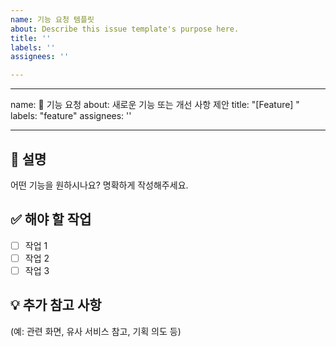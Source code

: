 ```yaml
---
name: 기능 요청 템플릿
about: Describe this issue template's purpose here.
title: ''
labels: ''
assignees: ''

---
```


---
name: 🚀 기능 요청
about: 새로운 기능 또는 개선 사항 제안
title: "[Feature] "
labels: "feature"
assignees: ''

---

## 📌 설명
어떤 기능을 원하시나요? 명확하게 작성해주세요.

## ✅ 해야 할 작업
- [ ] 작업 1
- [ ] 작업 2
- [ ] 작업 3

## 💡 추가 참고 사항
(예: 관련 화면, 유사 서비스 참고, 기획 의도 등)
